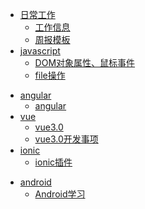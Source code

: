 * [日常工作]()
  * [工作信息](日常工作/工作信息.md)
  * [周报模板](日常工作/周报模板.md)
* [javascript]()
  * [DOM对象属性、鼠标事件](javascript/DOM对象属性、鼠标事件.md)
  * [file操作](javascript/file操作.md)
<!-- * [typescrpit]()
  * [](typescrpit/) -->
* [angular]()
  * [angular](angular/angular.md)
* [vue]()
  * [vue3.0](vue/vue3.0.md)
  * [vue3.0开发事项](vue/vue3.0开发事项.md)
* [ionic]()
  * [ionic插件](ionic/ionic插件.md)
<!-- * [java]() -->
* [android]()
  * [Android学习](android/Android学习.md)
<!-- * [socket]() -->
